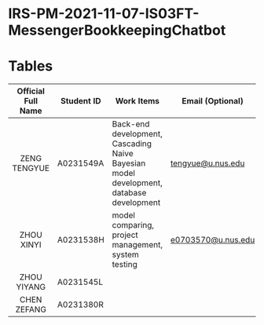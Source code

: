 # IRS-PM-2021-11-07-IS03FT-MessengerBookkeepingChatbot

# Tables

| Official Full Name | Student ID | Work Items | Email (Optional) |
| :--: | ---------------- | ---------------- | ---------------- |
| ZENG TENGYUE | A0231549A | Back-end development, Cascading Naive Bayesian model development, database development | tengyue@u.nus.edu |
| ZHOU XINYI | A0231538H | model comparing, project management, system testing | e0703570@u.nus.edu |
| ZHOU YIYANG | A0231545L |  |  |
| CHEN ZEFANG | A0231380R |  |  |
